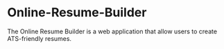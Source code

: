 # Online-Resume-Builder
The Online Resume Builder is a web application that allow users to create ATS-friendly resumes.
